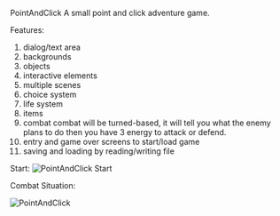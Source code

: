 PointAndClick
A small point and click adventure game.

Features:
1. dialog/text area
2. backgrounds
3. objects
4. interactive elements
5. multiple scenes
6. choice system
7. life system
8. items
9. combat
		combat will be turned-based, it will tell you what the enemy plans to do then you have 3 energy to attack or defend.
10. entry and game over screens to start/load game
11. saving and loading by reading/writing file

Start:
![PointAndClick Start](https://github.com/Ethan-Nowa/PointAndClick/assets/140451419/4347bcd4-317d-4a5c-98f8-4f82c9520fbb)



Combat Situation:

![PointAndClick](https://github.com/Ethan-Nowa/PointAndClick/assets/140451419/11b14b23-1e2b-4ebd-b9e8-cd71a109fe8b)
